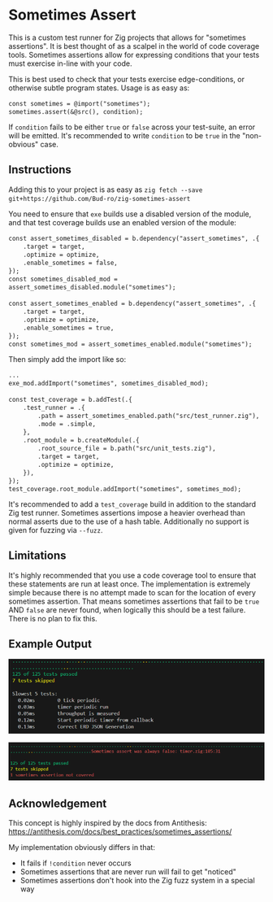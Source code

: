 # Sometimes Assert

This is a custom test runner for Zig projects that allows for "sometimes assertions".
It is best thought of as a scalpel in the world of code coverage tools. Sometimes assertions
allow for expressing conditions that your tests must exercise in-line with your code. 

This is best used to check that your tests exercise edge-conditions, or otherwise subtle program states.
Usage is as easy as:

```zig
const sometimes = @import("sometimes");
sometimes.assert(&@src(), condition);
```

If `condition` fails to be either `true` or `false` across your test-suite, an error will be emitted.
It's recommended to write `condition` to be `true` in the "non-obvious" case.

## Instructions

Adding this to your project is as easy as `zig fetch --save git+https://github.com/Bud-ro/zig-sometimes-assert`

You need to ensure that `exe` builds use a disabled version of the module, and that test coverage builds
use an enabled version of the module:

```zig
const assert_sometimes_disabled = b.dependency("assert_sometimes", .{
    .target = target,
    .optimize = optimize,
    .enable_sometimes = false,
});
const sometimes_disabled_mod = assert_sometimes_disabled.module("sometimes");

const assert_sometimes_enabled = b.dependency("assert_sometimes", .{
    .target = target,
    .optimize = optimize,
    .enable_sometimes = true,
});
const sometimes_mod = assert_sometimes_enabled.module("sometimes");
```

Then simply add the import like so:
```zig
...
exe_mod.addImport("sometimes", sometimes_disabled_mod);

const test_coverage = b.addTest(.{
    .test_runner = .{
        .path = assert_sometimes_enabled.path("src/test_runner.zig"),
        .mode = .simple,
    },
    .root_module = b.createModule(.{
        .root_source_file = b.path("src/unit_tests.zig"),
        .target = target,
        .optimize = optimize,
    }),
});
test_coverage.root_module.addImport("sometimes", sometimes_mod);
```

It's recommended to add a `test_coverage` build in addition to the standard Zig test runner.
Sometimes assertions impose a heavier overhead than normal asserts due to the use of a hash table.
Additionally no support is given for fuzzing via `--fuzz`.

## Limitations
It's highly recommended that you use a code coverage tool to ensure that these statements are run at least once.
The implementation is extremely simple because there is no attempt made to scan for the location of every
sometimes assertion. That means sometimes assertions that fail to be `true` AND `false` are never found,
when logically this should be a test failure. There is no plan to fix this.

## Example Output

![Successful Run](example_output_success.png)

![Failure Run](example_output_error.png)

## Acknowledgement

This concept is highly inspired by the docs from Antithesis:
https://antithesis.com/docs/best_practices/sometimes_assertions/

My implementation obviously differs in that:
- It fails if `!condition` never occurs
- Sometimes assertions that are never run will fail to get "noticed"
- Sometimes assertions don't hook into the Zig fuzz system in a special way